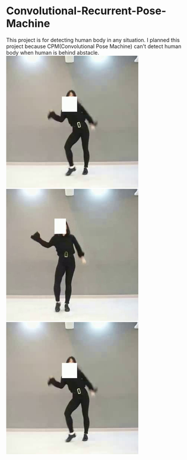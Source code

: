 # Convolutional-Recurrent-Pose-Machine
This project is for detecting human body in any situation. I planned this project because CPM(Convolutional Pose Machine) can't detect human body when human is behind abstacle.
![abstacle image1](/images/0.jpg)
![abstacle image2](/images/15.jpg)
![abstacle image3](/images/0.jpg)
